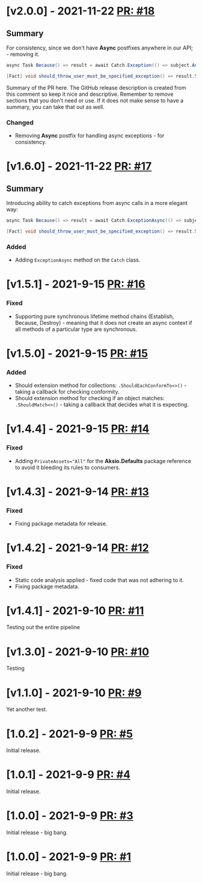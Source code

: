 # [v2.0.0] - 2021-11-22 [PR: #18](https://github.com/aksio-system/Specifications/pull/18)



## Summary

For consistency, since we don't have **Async** postfixes anywhere in our API; - removing it.

```csharp
async Task Because() => result = await Catch.Exception(() => subject.AuthenticateAsync(null, null));

[Fact] void should_throw_user_must_be_specified_exception() => result.ShouldBeOfExactType<UserMustBeSpecified>();
```

Summary of the PR here. The GitHub release description is created from this comment so keep it nice and descriptive.
Remember to remove sections that you don't need or use.
If it does not make sense to have a summary, you can take that out as well.

### Changed

- Removing **Async** postfix for handling async exceptions - for consistency.

# [v1.6.0] - 2021-11-22 [PR: #17](https://github.com/aksio-system/Specifications/pull/17)

## Summary

Introducing ability to catch exceptions from async calls in a more elegant way:

```csharp
async Task Because() => result = await Catch.ExceptionAsync(() => subject.AuthenticateAsync(null, null));

[Fact] void should_throw_user_must_be_specified_exception() => result.ShouldBeOfExactType<UserMustBeSpecified>();

```


### Added

- Adding `ExceptionAsync` method on the `Catch` class.


# [v1.5.1] - 2021-9-15 [PR: #16](https://github.com/aksio-system/Specifications/pull/16)

### Fixed

- Supporting pure synchronous lifetime method chains (Establish, Because, Destroy) - meaning that it does not create an async context if all methods of a particular type are synchronous.



# [v1.5.0] - 2021-9-15 [PR: #15](https://github.com/aksio-system/Specifications/pull/15)

### Added

- Should extension method for collections: `.ShouldEachConformTo<>()` - taking a callback for checking conformity.
- Should extension method for checking if an object matches: `.ShouldMatch<>()` - taking a callback that decides what it is expecting.



# [v1.4.4] - 2021-9-15 [PR: #14](https://github.com/aksio-system/Specifications/pull/14)

### Fixed

- Adding `PrivateAssets="All"` for the **Aksio.Defaults** package reference to avoid it bleeding its rules to consumers.


# [v1.4.3] - 2021-9-14 [PR: #13](https://github.com/aksio-system/Specifications/pull/13)

### Fixed

- Fixing package metadata for release.


# [v1.4.2] - 2021-9-14 [PR: #12](https://github.com/aksio-system/Specifications/pull/12)

### Fixed

- Static code analysis applied - fixed code that was not adhering to it.
- Fixing package metadata.



# [v1.4.1] - 2021-9-10 [PR: #11](https://github.com/aksio-system/Specifications/pull/11)

Testing out the entire pipeline

# [v1.3.0] - 2021-9-10 [PR: #10](https://github.com/aksio-system/Specifications/pull/10)

Testing

# [v1.1.0] - 2021-9-10 [PR: #9](https://github.com/aksio-system/Specifications/pull/9)

Yet another test.

# [1.0.2] - 2021-9-9 [PR: #5](https://github.com/aksio-system/Specifications/pull/5)

Initial release.

# [1.0.1] - 2021-9-9 [PR: #4](https://github.com/aksio-system/Specifications/pull/4)

Initial release.


# [1.0.0] - 2021-9-9 [PR: #3](https://github.com/aksio-system/Specifications/pull/3)

Initial release - big bang.


# [1.0.0] - 2021-9-9 [PR: #1](https://github.com/aksio-system/Specifications/pull/1)

Initial release - big bang.
